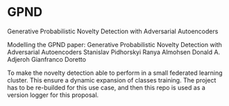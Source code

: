 # GPND
Generative Probabilistic Novelty Detection with Adversarial Autoencoders


Modelling the GPND paper:
Generative Probabilistic Novelty Detection with
Adversarial Autoencoders
Stanislav Pidhorskyi Ranya Almohsen Donald A. Adjeroh Gianfranco Doretto


To make the novelty detection able to perform in a small federated learning cluster. This ensure a dynamic expansion of classes training. The project has to be re-builded for this use case, and then this repo is used as a version logger for this proposal.
